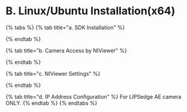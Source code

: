 # B. Linux/Ubuntu Installation(x64)

{% tabs %}
{% tab title="a.	SDK Installation" %}

{% endtab %}

{% tab title="b.	Camera Access by NIViewer" %}

{% endtab %}

{% tab title="c. NIViewer Settings" %}

{% endtab %}

{% tab title="d. IP Address Configuration" %}
For LIPSedge AE camera ONLY.
{% endtab %}
{% endtabs %}
